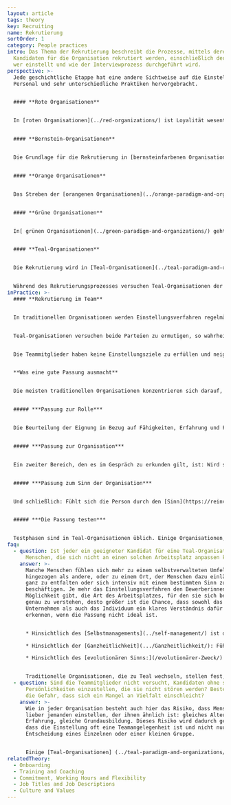 ```yaml
---
layout: article
tags: theory
key: Recruiting
name: Rekrutierung
sortOrder: 1
category: People practices
intro: Das Thema der Rekrutierung beschreibt die Prozesse, mittels derer externe
  Kandidaten für die Organisation rekrutiert werden, einschließlich der Frage,
  wer einstellt und wie der Interviewprozess durchgeführt wird.
perspective: >-
  Jede geschichtliche Etappe hat eine andere Sichtweise auf die Einstellung von
  Personal und sehr unterschiedliche Praktiken hervorgebracht.


  #### **Rote Organisationen**


  In [roten Organisationen](../red-organizations/) ist Loyalität wesentlich. Der Chef umgibt sich mit Familienmitgliedern oder anderen Personen, denen er vertrauen kann oder die er durch Furcht und das Versprechen, sich um sie zu kümmern, unter Kontrolle halten kann. Die Rekrutierung läuft auf Kooptation hinaus und es gibt oft ritualisierte Beitrittspraktiken, bei denen der neue Mitarbeiter dem Chef die Treue verspricht, der im Gegenzug Schutz bietet.


  #### **Bernstein-Organisationen**


  Die Grundlage für die Rekrutierung in [bernsteinfarbenen Organisationen](../amber-paradigm-and-organizations/) bildet die soziale Schichtung. Um sich auf eine Stelle zu bewerben, müssen die Bewerber einen bestimmten Hintergrund aufweisen. Historisch gesehen entsprach diese hierarchische Schichtung in Organisationen der sozialen Schichtung: Priester wurden aus der Bauernschaft rekrutiert, Bischöfe und Kardinäle aus der Aristokratie. Ein Mann (und erst recht eine Frau), der aus der Arbeiterklasse stammt, würde keine Führungsposition anstreben und wenn er einmal in der Organisation ist, würde er nicht hoch aufsteigen. Heutige Bernstein-Organisationen neigen immer noch dazu, sich an die soziale Schichtung zu halten, wenn auch auf subtilere Weise. In Regierungsbehörden, Schulen und beim Militär wird für Positionen ab einer bestimmten Ebene oft immer noch ein bestimmter Abschluss oder eine bestimmte Anzahl von Jahren an Erfahrung verlangt. Die Person, die eingestellt wird, ist vielleicht nicht die am besten qualifizierte, aber diejenige, die alle Kriterien erfüllt.


  #### **Orange Organisationen**


  Das Streben der [orangenen Organisationen](../orange-paradigm-and-organizations/) nach Leistung, Effizienz und Innovation veranlasst sie, ihre Einstellungsbemühungen auf die Auswahl der Kandidaten mit den besten Fähigkeiten, der relevantesten Erfahrung und dem besten Fachwissen für eine bestimmte Rolle sowie dem besten zukünftigen Entwicklungspotenzial zu konzentrieren. In einigen großen Unternehmen werden die Vorstellungsgespräche von spezialisierten Mitarbeitern der Personalabteilung geführt (für Spitzenpositionen von externen Headhunter-Firmen); in den meisten Fällen in Zusammenarbeit mit dem künftigen Vorgesetzten der betreffenden Person. Es wurden beträchtliche Anstrengungen und Ressourcen für die Entwicklung von Interviewtechniken und Schulungen sowie von Beurteilungsinstrumenten aufgewendet, um den Organisationen zu helfen, ihre Erfolgsquote bei der Personalbeschaffung zu optimieren.


  #### **Grüne Organisationen**


  In[ grünen Organisationen](../green-paradigm-and-organizations/) geht es bei der Einstellung um die gemeinsame Kultur ebenso wie um die spezifischen Fähigkeiten der Kandidatin. Kandidaten für Führungspositionen werden streng auf ihre Denkweise, ihr Verhalten und ihre Werte geprüft: Sind sie bereit, ihre Untergebenen zu stärken und ein Coach anstelle eines Entscheidungsträgers von oben herab zu sein? Werden sie mit Bescheidenheit führen? Durch die Konzentration auf die Kultur kommt den Personalressourcen eine zentrale Rolle zuteil.


  #### **Teal-Organisationen**


  Die Rekrutierung wird in [Teal-Organisationen](../teal-paradigm-and-organizations/) von dem Team geleitet, das ein neues Mitglied braucht; nicht von der Personalabteilung (häufig gibt es keine Personalabteilung). Die Gespräche mit den Bewerberinnen drehen sich in der Regel um drei Themen: Eignung für die Aufgabe, Passung zur Organisation und ihrem Sinn. Die letzten beiden Punkte werden oft als wichtiger angesehen, da in selbstverwalteten Organisationen die Rollen häufig wechseln. Häufig wird eine Testphase vereinbart, damit beide Parteien ehrlich einschätzen können, ob sie zueinander passen.


  Während des Rekrutierungsprozesses versuchen Teal-Organisationen der Versuchung zu widerstehen, vor Bewerbern "gut auszusehen". Die Prämisse ist, dass beide Parteien versuchen, eine einfache, grundlegende Frage zu beantworten: Haben wir das Gefühl, dass wir für eine gemeinsame Reise bestimmt sind? Diese Frage kann nur dann sinnvoll beantwortet werden, wenn die Gespräche auf Ehrlichkeit und Integrität beruhen und die Bereitschaft besteht, tief und offen nachzufragen.
inPractice: >-
  #### **Rekrutierung im Team**


  In traditionellen Organisationen werden Einstellungsverfahren regelmäßig von Mitarbeiterinnen der Personalabteilung durchgeführt. Ihr Interesse ist es, eine offene Stelle schnell mit einer geeigneten Kandidatin zu besetzen, da ihre Leistung manchmal an der Anzahl der von ihnen besetzten Stellen gemessen wird. Es liegt in ihrem besten Interesse, ein positives Bild des Unternehmens und der Stelle zu vermitteln, um den Bewerber zu ermutigen, das Angebot anzunehmen. In gleicher Weise versuchen die Bewerberinnen, sich selbst und ihre Berufserfahrung in einem möglichst positiven Licht darzustellen, um die Chancen zu erhöhen, ein Stellenangebot zu erhalten.


  Teal-Organisationen versuchen beide Parteien zu ermutigen, so wahrheitsgemäß wie möglich miteinander umzugehen. Die Vorstellungsgespräche werden von den künftigen Teammitgliedern geführt, die lediglich entscheiden wollen, ob sie mit dem Bewerber täglich zusammenarbeiten möchten. Das Team kann sich von der Personalabteilung beraten lassen, wenn es eine solche Funktion gibt, aber für den Prozess und die Entscheidung sind sie selbst zuständig. 10 bis 12 Gespräche sind nicht ungewöhnlich, damit beide Parteien Zeit haben, sich gegenseitig kennenzulernen und herauszufinden, ob das Team und der Bewerber gut zusammenpassen.


  Die Teammitglieder haben keine Einstellungsziele zu erfüllen und neigen dazu, ehrlich über ihren Arbeitsplatz zu berichten. Wenn sie ihrem potentiellen neuen Teamkollegen gegenüber das Unternehmen zu positiv darstellen, müssen sie täglich mit den Konsequenzen leben. Da die Teammitglieder dazu neigen, ehrlich über ihren Arbeitsplatz zu sprechen, fühlen sich die Bewerberinnen dazu eingeladen, ebenfalls ehrlich zu sein. Die Bewerber lernen oft alle ihre künftigen Kolleginnen kennen, besichtigen die Räumlichkeiten und werden eingeladen, wirklich alle möglichen Fragen zu stellen, um festzustellen, ob sie sich wirklich berufen fühlen, dort zu arbeiten. Viele Teal-Organisationen berichten, dass ihre Rekrutierungsprozesse und -entscheidungen deutlich länger dauern können als üblich. Manchmal nehmen sie ein langsameres Wachstum in Kauf und halten eine Stelle so lange offen, bis sie eine Person gefunden haben, die nicht nur zu der offenen Stelle, sondern auch zur Organisation und ihrem Sinn passt.


  **Was eine gute Passung ausmacht**


  Die meisten traditionellen Organisationen konzentrieren sich darauf, ob eine Person zur Stellenbeschreibung passt. Teal-Organisationen neigen dazu, eine breitere Perspektive einzunehmen und die Personalbeschaffung als einen wechselseitigen Entdeckungsprozess zu gestalten, um eine grundlegende Frage zu beantworten: Sind wir für eine gemeinsame Reise bestimmt?


  ##### ***Passung zur Rolle***


  Die Beurteilung der Eignung in Bezug auf Fähigkeiten, Erfahrung und Fachwissen ist nach wie vor ein wichtiger Bestandteil des Rekrutierungsprozesses, vor allem bei spezifischen Aufgaben, die Fachwissen erfordern. Die Rollen in selbstverwalteten Organisationen werden jedoch sehr fließend ausgetauscht. Aus diesem Grund wird die "Passung zur Stelle" oft nicht als vorrangig angesehen, da sich die Rollen einer Person schnell ändern können. Selbstverwaltete Organisationen machen die Erfahrung, dass Mitarbeiterinnen, die motiviert sind, eine neue und herausfordernde Rolle zu übernehmen, in überraschend kurzer Zeit neue Fähigkeiten und Erfahrungen erwerben.


  ##### ***Passung zur Organisation***


  Ein zweiter Bereich, den es im Gespräch zu erkunden gilt, ist: Wird sich diese Person in der Organisation entfalten? Wird sie oder er in einem selbstorganisierten Umfeld aufblühen? Fühlt sich die Person von den Werten des Unternehmens angesprochen? Macht es bei ihr oder ihm "klick" mit den Kollegen? Viele Teal-Organisationen, wie z. B. [Morning Star](http://www.morningstarco.com/), bieten den Bewerbern eine Schulung in Selbstmanagement an, damit sie herausfinden können, ob dies ihren Vorstellungen entspricht. Andere Organisationen schaffen Momente im Einstellungsprozess, in denen ausführliche Gespräche über die Werte des Unternehmens und des Bewerbers geführt werden.


  ##### ***Passung zum Sinn der Organisation***


  Und schließlich: Fühlt sich die Person durch den [Sinn](https://reinventingorganizationswiki.com/theory/listening-to-purpose/) der Organisation angesprochen. Gibt es etwas in der Geschichte der Person, was sie in Einklang mit dem Sinn bringt und sie dazu veranlasst, diesem Sinn in diesem Moment ihres Lebens zu dienen? Die durch diese Fragen ausgelöste Diskussion kann sehr tiefgreifend sein und sowohl der Bewerberin als auch der Organisation helfen, mehr über sich selbst zu erfahren. Die Rekrutierung wird zu einem Prozess der Selbsterkundung sowie zu einem Prozess der gegenseitigen Erkundung.


  ##### ***Die Passung testen***


  Testphasen sind in Teal-Organisationen üblich. Einige Organisationen, zum Beispiel [FAVI](http://www.favi.com/en/), nutzen diese Zeit für beide Seiten ausgiebig, um zu testen, ob die Zusammenarbeit langfristig gut funktioniert. [Zappos](https://en.wikipedia.org/wiki/Zappos) bietet seinen neuen Mitarbeitern einen Scheck über 3.000 Dollar, wenn sie es sich anders überlegen und während der vierwöchigen Orientierungsphase kündigen. Die Idee dahinter ist, dass es für alle Beteiligten besser ist, wenn sie nicht in einem Verhältnis bleiben, das unglücklich zu sein verspricht.
faq:
  - question: Ist jeder ein geeigneter Kandidat für eine Teal-Organisation? Gibt es
      Menschen, die sich nicht an einen solchen Arbeitsplatz anpassen können?
    answer: >-
      Manche Menschen fühlen sich mehr zu einem selbstverwalteten Umfeld
      hingezogen als andere, oder zu einem Ort, der Menschen dazu einlädt, sich
      ganz zu entfalten oder sich intensiv mit einem bestimmten Sinn zu
      beschäftigen. Je mehr das Einstellungsverfahren den Bewerberinnen die
      Möglichkeit gibt, die Art des Arbeitsplatzes, für den sie sich bewerben,
      genau zu verstehen, desto größer ist die Chance, dass sowohl das
      Unternehmen als auch das Individuum ein klares Verständnis dafür haben und
      erkennen, wenn die Passung nicht ideal ist.


      * Hinsichtlich des [Selbstmanagements](../self-management/) ist die Herausforderung je nach Hintergrund der Person unterschiedlich. Wenn der Kandidat daran gewöhnt ist, eine Führungskraft zu sein oder in einer Stabsstelle zu arbeiten, die Macht über operative Einheiten hat, kann dies ein schwieriger Übergang sein. Kandidatinnen, die zuvor auf einer niedrigeren Ebene der Organisation gearbeitet haben, können sich anfangs schwer tun, mit dem höheren Maß an Commitment und persönlicher Verantwortung umzugehen, die das Selbstmanagement erfordert.

      * Hinsichtlich der [Ganzheitlichkeit](.../Ganzheitlichkeit/): Fühlt sich die Person in einem Umfeld wohl, in dem die Kolleginnen voneinander erwarten, dass sie offen und verletzlich sind, dass sie sich aus einer Position der Ganzheit heraus zeigen?

      * Hinsichtlich des [evolutionären Sinns:](/evolutionärer-Zweck/) Stimmt die Person mit dem Sinn der Organisation überein und fühlt sie sich in einem Umfeld wohl, in dem es wenig Vorhersage und Kontrolle gibt und mehr Wahrnehmung und Reaktion?


      Traditionelle Organisationen, die zu Teal wechseln, stellen fest, dass es oft schwer vorherzusagen ist, wer in der neuen Umgebung aufgehen wird und wer nicht. Manche Menschen blühen plötzlich auf, während andere, von denen alle vorausgesagt haben, dass sie es lieben würden, sich schwer tun. Es kann also hilfreich sein, sich bei der Einstellung Zeit zu lassen und, wenn möglich, eine Testphase einzuplanen, um die Chancen auf eine gute Passung zu erhöhen.
  - question: Sind die Teammitglieder nicht versucht, Kandidaten ohne starke
      Persönlichkeiten einzustellen, die sie nicht stören werden? Besteht nicht
      die Gefahr, dass sich ein Mangel an Vielfalt einschleicht?
    answer: >-
      Wie in jeder Organisation besteht auch hier das Risiko, dass Menschen
      lieber jemanden einstellen, der ihnen ähnlich ist: gleiches Alter, gleiche
      Erfahrung, gleiche Grundausbildung. Dieses Risiko wird dadurch gemindert,
      dass die Einstellung oft eine Teamangelegenheit ist und nicht nur eine
      Entscheidung eines Einzelnen oder einer kleinen Gruppe. 


      Einige [Teal-Organisationen] (../teal-paradigm-and-organizations/) haben Verfahren erfunden, um die Vielfalt zu bewahren (siehe das zweimonatliche RHD-Treffen "Ismen am Arbeitsplatz").
relatedTheory:
  - Onboarding
  - Training and Coaching
  - Commitment, Working Hours and Flexibility
  - Job Titles and Job Descriptions
  - Culture and Values
---
```

